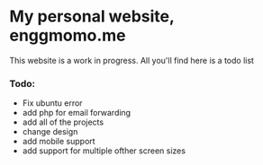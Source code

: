 # My personal website, enggmomo.me
This website is a work in progress. All you'll find here is a todo list

### Todo:
- Fix ubuntu error
- add php for email forwarding
- add all of the projects
- change design
- add mobile support
- add support for multiple ofther screen sizes
